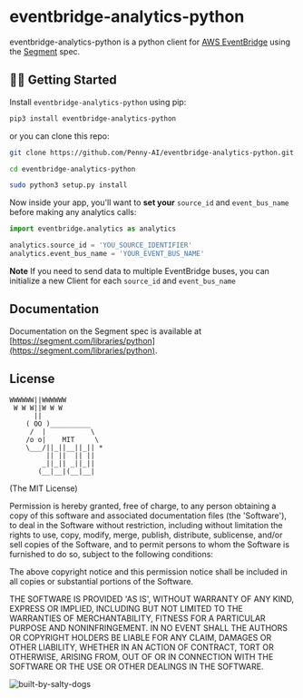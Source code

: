 ﻿eventbridge-analytics-python
==============

eventbridge-analytics-python is a python client for [AWS EventBridge](https://aws.amazon.com/eventbridge) using the [Segment](https://segment.com) spec.

## 👨‍💻 Getting Started

Install `eventbridge-analytics-python` using pip:

```bash
pip3 install eventbridge-analytics-python
```

or you can clone this repo:
```bash
git clone https://github.com/Penny-AI/eventbridge-analytics-python.git

cd eventbridge-analytics-python

sudo python3 setup.py install
```

Now inside your app, you'll want to **set your** `source_id` and `event_bus_name` before making any analytics calls:

```python
import eventbridge.analytics as analytics

analytics.source_id = 'YOU_SOURCE_IDENTIFIER'
analytics.event_bus_name = 'YOUR_EVENT_BUS_NAME'
```
**Note** If you need to send data to multiple EventBridge buses, you can initialize a new Client for each `source_id` and `event_bus_name`

## Documentation

Documentation on the Segment spec is available at [https://segment.com/libraries/python](https://segment.com/libraries/python).

## License

```
WWWWWW||WWWWWW
 W W W||W W W
      ||
    ( OO )__________
     /  |           \
    /o o|    MIT     \
    \___/||_||__||_|| *
         || ||  || ||
        _||_|| _||_||
       (__|__|(__|__|
```

(The MIT License)

Permission is hereby granted, free of charge, to any person obtaining a copy of this software and associated documentation files (the 'Software'), to deal in the Software without restriction, including without limitation the rights to use, copy, modify, merge, publish, distribute, sublicense, and/or sell copies of the Software, and to permit persons to whom the Software is furnished to do so, subject to the following conditions:

The above copyright notice and this permission notice shall be included in all copies or substantial portions of the Software.

THE SOFTWARE IS PROVIDED 'AS IS', WITHOUT WARRANTY OF ANY KIND, EXPRESS OR IMPLIED, INCLUDING BUT NOT LIMITED TO THE WARRANTIES OF MERCHANTABILITY, FITNESS FOR A PARTICULAR PURPOSE AND NONINFRINGEMENT. IN NO EVENT SHALL THE AUTHORS OR COPYRIGHT HOLDERS BE LIABLE FOR ANY CLAIM, DAMAGES OR OTHER LIABILITY, WHETHER IN AN ACTION OF CONTRACT, TORT OR OTHERWISE, ARISING FROM, OUT OF OR IN CONNECTION WITH THE SOFTWARE OR THE USE OR OTHER DEALINGS IN THE SOFTWARE.

![built-by-salty-dogs](https://github.com/Penny-AI/eventbridge-analytics-python/assets/8539492/a4b11bf0-b82a-4b10-87a0-60fafcdaa964)
